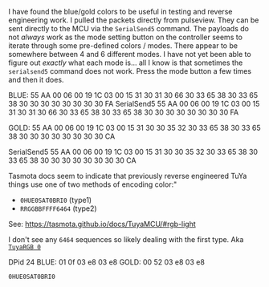 I have found the blue/gold colors to be useful in testing and reverse engineering work.
I pulled the packets directly from pulseview.
They can be sent directly to the MCU via the `SerialSend5` command.
The payloads do not _always_ work as the mode setting button on the controller seems to iterate through some pre-defined colors / modes.
There appear to be somewhere between 4 and 6 different modes.
I have not yet been able to figure out _exactly_ what each mode is... all I know is that sometimes the `serialsend5` command does not work. Press the mode button a few times and then it does.


BLUE: 
55 AA 00 06 00 19 1C 03 00 15 31 30 31 30 66 30 33 65 38 30 33 65 38 30 30 30 30 30 30 30 30 FA
SerialSend5 55 AA 00 06 00 19 1C 03 00 15 31 30 31 30 66 30 33 65 38 30 33 65 38 30 30 30 30 30 30 30 30 FA


GOLD:
55 AA 00 06 00 19 1C 03 00 15 31 30 30 35 32 30 33 65 38 30 33 65 38 30 30 30 30 30 30 30 30 CA

SerialSend5 55 AA 00 06 00 19 1C 03 00 15 31 30 30 35 32 30 33 65 38 30 33 65 38 30 30 30 30 30 30 30 30 CA



Tasmota docs seem to indicate that previously reverse engineered TuYa things use one of two methods of encoding color:"

- `0HUE0SAT0BRI0` (type1) 
- `RRGGBBFFFF6464` (type2)

See: https://tasmota.github.io/docs/TuyaMCU/#rgb-light

I don't see any `6464` sequences so likely dealing with the first type.
Aka [`TuyaRGB 0`](https://tasmota.github.io/docs/Commands/#tuyamcu)

DPid 24
    BLUE:  01 0f 03 e8 03 e8
    GOLD: 00 52 03 e8 03 e8

    0HUE0SAT0BRI0
